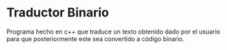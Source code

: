 # Traductor Binario
Programa hecho en c++ que traduce un texto obtenido dado por el usuario para que posteriormente este sea convertido a código binario.
